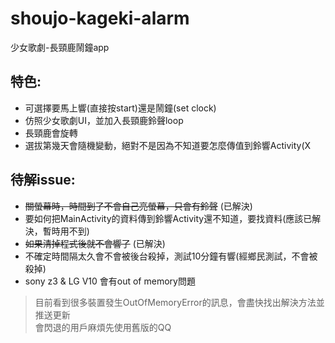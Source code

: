 # shoujo-kageki-alarm
少女歌劇-長頸鹿鬧鐘app

## 特色:
  - 可選擇要馬上響(直接按start)還是鬧鐘(set clock)
  - 仿照少女歌劇UI，並加入長頸鹿鈴聲loop
  - 長頸鹿會旋轉
  - 選拔第幾天會隨機變動，絕對不是因為不知道要怎麼傳值到鈴響Activity(X

## 待解issue:
  - ~~關螢幕時，時間到了不會自己亮螢幕，只會有鈴聲~~ (已解決)
  - 要如何把MainActivity的資料傳到鈴響Activity還不知道，要找資料(應該已解決，暫時用不到)
  - ~~如果清掉程式後就不會響了~~ (已解決)
  - 不確定時間隔太久會不會被後台殺掉，測試10分鐘有響(經鄉民測試，不會被殺掉)
  - sony z3 & LG V10 會有out of memory問題
  
  > 目前看到很多裝置發生OutOfMemoryError的訊息，會盡快找出解決方法並推送更新\
  > 會閃退的用戶麻煩先使用舊版的QQ
